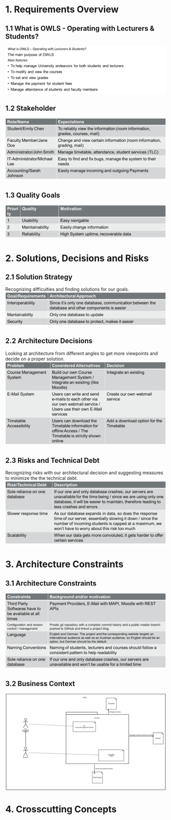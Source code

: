 # 1. Requirements Overview
## 1.1 What is OWLS - Operating with Lecturers & Students?
![Main Features of OWLS](images/main-features.png)
## 1.2 Stakeholder
![Stakeholder](images/stakeholder.png)
## 1.3 Quality Goals
![Quality Goals](images/quality-goals.png)

# 2. Solutions, Decisions and Risks
## 2.1 Solution Strategy
Recognizing difficulties and finding solutions for our goals.
![Solution Strategy](images/solution-strategy.png)
## 2.2 Architecture Decisions
Looking at architecture from different angles to get more viewpoints and decide on a proper solution.
![Architecture Decisions](images/architecture-decisions.png)
## 2.3 Risks and Technical Debt
Recognizing risks with our architectural decision and suggesting measures to minimize the the technical debt.
![Risks and Technical Debt](images/technical-debt.png)

# 3. Architecture Constraints
## 3.1 Architecture Constraints
![Architecture Constraints](images/architecture_contstraints.png)
## 3.2 Business Context
![Business Context](images/business_context.png)

# 4. Crosscutting Concepts